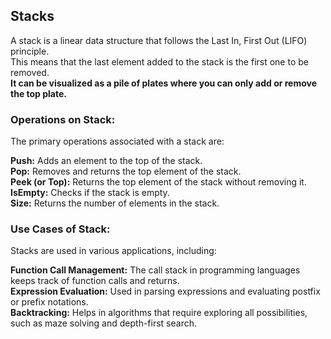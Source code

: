 ## Stacks
A stack is a linear data structure that follows the Last In, First Out (LIFO) principle.  
This means that the last element added to the stack is the first one to be removed.  
**It can be visualized as a pile of plates where you can only add or remove the top plate.**  

### Operations on Stack:
The primary operations associated with a stack are:

**Push:** Adds an element to the top of the stack.  
**Pop:** Removes and returns the top element of the stack.  
**Peek (or Top):** Returns the top element of the stack without removing it.  
**IsEmpty:** Checks if the stack is empty.  
**Size:** Returns the number of elements in the stack.  

### Use Cases of Stack:  
Stacks are used in various applications, including:  

**Function Call Management:** The call stack in programming languages keeps track of function calls and returns.  
**Expression Evaluation:** Used in parsing expressions and evaluating postfix or prefix notations.  
**Backtracking:** Helps in algorithms that require exploring all possibilities, such as maze solving and depth-first search.  
